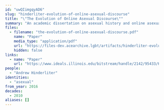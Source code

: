 ```yaml
---
id: "uwQIimgqyAD6"
slug: "hinderliter-evolution-of-online-asexual-discourse"
title: "\"The Evolution of Online Asexual Discourse\""
summary: "An academic dissertation on asexual history and online asexual discourse from the late 1990s to the early 2010s"
files:
  - filename: "the-evolution-of-online-asexual-discourse.pdf"
    name: "Paper"
    media_type: "application/pdf"
    url: "https://files-dev.acearchive.lgbt/artifacts/hinderliter-evolution-of-online-asexual-discourse/the-evolution-of-online-asexual-discourse.pdf"
    hidden: false
links:
  - name: "Paper"
    url: "https://www.ideals.illinois.edu/bitstream/handle/2142/95433/HINDERLITER-DISSERTATION-2016.pdf"
people:
  - "Andrew Hinderliter"
identities:
  - "asexual"
from_year: 2016
decades:
  - 2010
aliases: []
---
```

